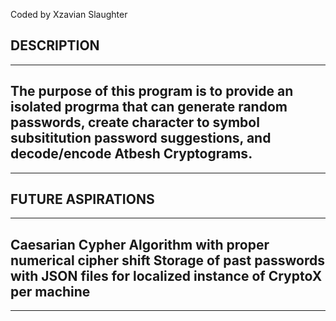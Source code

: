 Coded by Xzavian Slaughter

DESCRIPTION 
----------------------------------------------------------------------------
----------------------------------------------------------------------------
The purpose of this program is to provide an isolated progrma that can
generate random passwords, create character to symbol subsititution password
suggestions, and decode/encode Atbesh Cryptograms. 
----------------------------------------------------------------------------
----------------------------------------------------------------------------
FUTURE ASPIRATIONS
----------------------------------------------------------------------------
----------------------------------------------------------------------------
Caesarian Cypher Algorithm with proper numerical cipher shift
Storage of past passwords with JSON files for localized instance of CryptoX
  per machine
----------------------------------------------------------------------------
----------------------------------------------------------------------------

